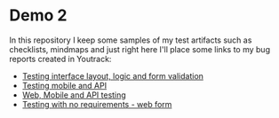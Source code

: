 # Demo 2

In this repository I keep some samples of my test artifacts such as checklists, mindmaps and just right here I'll place some links to my bug reports created in Youtrack:

- [Testing interface layout, logic and form validation](https://yuliayadrevskayaqa54a.youtrack.cloud/tag/%D1%81%D0%BF%D1%80%D0%B8%D0%BD%D1%82%202-3)
- [Testing mobile and API](https://yuliayadrevskayaqa54a.youtrack.cloud/tag/%D1%81%D0%BF%D1%80%D0%B8%D0%BD%D1%82%203-4)
- [Web, Mobile and API testing](https://yuliayadrevskayaqa54a.youtrack.cloud/issues/ps2?q=%D1%82%D0%B5%D0%B3:%20%D0%94%D0%B8%D0%BF%D0%BB%D0%BE%D0%BC)
- [Testing with no requirements - web form](https://yuliayadrevskayaqa54a.youtrack.cloud/issues?q=tes%20%D1%82%D0%B5%D0%B3:%20%7B%D1%82%D0%B5%D1%81%D1%82%20%D1%82%D0%B5%D0%B3%7D)



